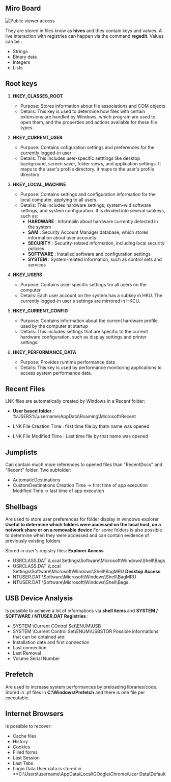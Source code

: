 ## Miro Board

![Public viewer access](https://miro.com/app/board/uXjVK6q4wf0=/?share_link_id=512001525084)

They are stored in files know as **hives** and they contain keys and values.
A live interaction with registries can happen via the command **regedit**.
Values can be :
- Strings
- Binary data
- Integers
- Lists

## Root keys

1. **HKEY_CLASSES_ROOT**
	- Purpose: Stores information about file associations and COM objects
	- Details: This key is used to determine how files with certain extensions are handled by Windows, which program are used to open them, and the properties and actions available for these file types. 

2. **HKEY_CURRENT_USER**
	- Purpose: Contains cofiguration settings and preferences for the currently logged-in user
	- Details: This includes user-specific setttings like desktop background, screen saver, folder views, and application settings. It maps to the user's profile directory. It maps to the user's profile directory

3. **HKEY_LOCAL_MACHINE**
	- Purpose: Contains settings and configuration information for the local computer, applying to all users.
	- Details: This includes hardware settings, system-wid software settings, and system configuration. It is divided into several subkeys, such as:
		- **HARDWARE** : Informailn about hardware currently detected in the system
		- **SAM** : Security Account Manager database, which stores information about user accounts
		- **SECURITY** : Security-related information, including local security policies
		- **SOFTWARE** : Installed software and configuration settings
		- **SYSTEM** : System-related information, such as control sets and services

4. **HKEY_USERS**
	- Purpose: Contains user-specific settings fro all users on the computer
	- Details: Each user account on the system has a subkey in HKU. The currently logged-in user's settings are mirrored in HKCU.

5. **HKEY_CURRENT_CONFIG**
	- Purpose: Contains information about the current hardware profile used by the computer at startup
	- Details: This includes settings that are specific to the current hardware configuration, such as display settings and printer settings.

6. **HKEY_PERFORMANCE_DATA**
	- Purpose: Provides runtime performance data
	- Details: This key is used by performance monitoring applications to access system performance data.		

## Recent Files
LNK files are automatically created by Windows in a Recent folder:
- **User based folder** : %USERS%\\username\\AppData\\Roaming\\Microsoft\\Recent

- LNK File Creation Time : first time file by thatn name was opened
- LNK File Modified Time : Last time file by that name was opened

## Jumplists
Can contain much more references to opened files than "RecentDocs" and "Recent" folder.
Two subfolder:
- AutomaticDestinations
- CustomDestinations
Creation Time -> first time of app execution
Modified Time -> last time of app execution

## Shellbags
Are used to store user preferences for folder display in windows explorer
**Useful to determine which folders were accessed on the local host, on a network share or on a removable device**
For some folders is also possible to determine when they were accessed and can contain evidence of previously existing folders

Stored in user's registry files:
**Explorer Access**
- USRCLASS.DAT \\Local Settings\\Software\\Microsoft\\Windows\\Shell\\Bags
- USRCLASS.DAT \\Local Settings\\Software\\Microsoft\\Windows\\Shell\\BagMRU
**Desktop Access**
- NTUSER.DAT \\Software\\Microsoft\\Windows\\Shell\\BagMRU
- NTUSER.DAT \\Software\\Microsoft\\Windows\\Shell\\Bags

## USB Device Analysis
Is possible to achieve a lot of informations via **shell items** and **SYSTEM / SOFTWARE / NTUSER.DAT Registries** :
- SYSTEM \\Current COntrol Set\\ENUM\\USB
- SYSTEM \\Current Control Set\\ENUM\\USBSTOR
Possible informations that can be obtained are:
- Installation date and first connection
- Last connection
- Last Removal
- Volume Serial Number

## Prefetch
Are used to increase system performances by preloading libraries/code.
Stored in .pf files in **C:\\Windows\\Prefetch** and there is one file per executable.

## Internet Browsers
Is possible to recover:
- Cache files
- History
- Cookies
- Filled forms
- Last Session
- Last Tabs
- Login Data
User data is stored in **C:\\Users\\username\\AppData\\Local\\GOogle\\Chrome\\User Data\\Default





